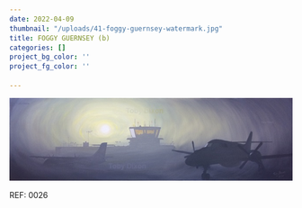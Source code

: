 ```yaml
---
date: 2022-04-09
thumbnail: "/uploads/41-foggy-guernsey-watermark.jpg"
title: FOGGY GUERNSEY (b)
categories: []
project_bg_color: ''
project_fg_color: ''

---
```

![](/uploads/41-foggy-guernsey-watermark.jpg)

REF: 0026